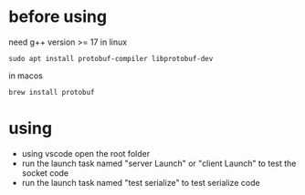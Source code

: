 # before using
need g++ version >= 17
in linux
```
sudo apt install protobuf-compiler libprotobuf-dev
```
in macos
```
brew install protobuf
```
# using
- using vscode open the root folder
- run the launch task named "server Launch" or "client Launch" to test the socket code
- run the launch task named "test serialize" to test serialize code
